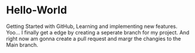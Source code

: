 # Hello-World
Getting Started with GitHub, Learning and implementing new features.
Yoo... I finally get a edge by creating a seperate branch for my project.
And right now am gonna create a pull request and margr the changies to the Main branch.
